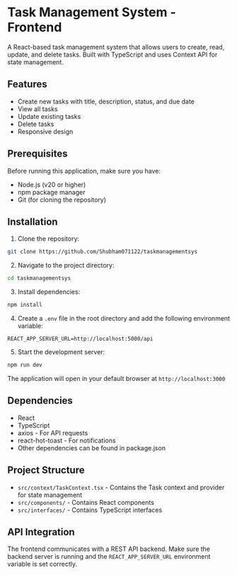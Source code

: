 # Task Management System - Frontend

A React-based task management system that allows users to create, read, update, and delete tasks. Built with TypeScript and uses Context API for state management.

## Features

- Create new tasks with title, description, status, and due date
- View all tasks
- Update existing tasks
- Delete tasks
- Responsive design

## Prerequisites

Before running this application, make sure you have:

- Node.js (v20 or higher)
- npm package manager
- Git (for cloning the repository)

## Installation

1. Clone the repository:
```bash
git clone https://github.com/Shubham071122/taskmanagementsys
```

2. Navigate to the project directory:
```bash
cd taskmanagementsys
```

3. Install dependencies:
```bash
npm install
```

4. Create a `.env` file in the root directory and add the following environment variable:
```env
REACT_APP_SERVER_URL=http://localhost:5000/api
```

5. Start the development server:
```bash
npm run dev
```

The application will open in your default browser at `http://localhost:3000`

## Dependencies

- React
- TypeScript
- axios - For API requests
- react-hot-toast - For notifications
- Other dependencies can be found in package.json

## Project Structure

- `src/context/TaskContext.tsx` - Contains the Task context and provider for state management
- `src/components/` - Contains React components
- `src/interfaces/` - Contains TypeScript interfaces

## API Integration

The frontend communicates with a REST API backend. Make sure the backend server is running and the `REACT_APP_SERVER_URL` environment variable is set correctly.
